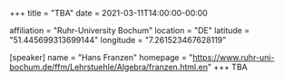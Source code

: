 +++
title = "TBA"
date = 2021-03-11T14:00:00-00:00

affiliation = "Ruhr-University Bochum"
location = "DE"
latitude = "51.445699313699144"
longitude = "7.261523467628119"

[speaker]
  name = "Hans Franzen"
  homepage = "https://www.ruhr-uni-bochum.de/ffm/Lehrstuehle/Algebra/franzen.html.en"
+++
TBA
